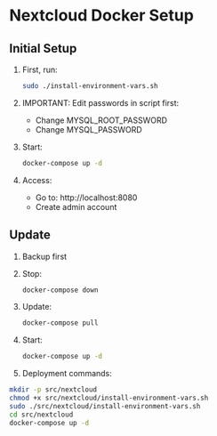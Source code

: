 # Nextcloud Docker Setup

## Initial Setup

1. First, run:
   ```bash
   sudo ./install-environment-vars.sh
   ```

2. IMPORTANT: Edit passwords in script first:
   - Change MYSQL_ROOT_PASSWORD
   - Change MYSQL_PASSWORD

3. Start:
   ```bash
   docker-compose up -d
   ```

4. Access:
   - Go to: http://localhost:8080
   - Create admin account

## Update

1. Backup first
2. Stop:
   ```bash
   docker-compose down
   ```
3. Update:
   ```bash
   docker-compose pull
   ```
4. Start:
   ```bash
   docker-compose up -d
   ```

4. Deployment commands:
```bash
mkdir -p src/nextcloud
chmod +x src/nextcloud/install-environment-vars.sh
sudo ./src/nextcloud/install-environment-vars.sh
cd src/nextcloud
docker-compose up -d
```